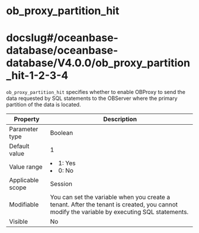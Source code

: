 ob_proxy_partition_hit
===========================================
# docslug#/oceanbase-database/oceanbase-database/V4.0.0/ob_proxy_partition_hit-1-2-3-4
`ob_proxy_partition_hit` specifies whether to enable OBProxy to send the data requested by SQL statements to the OBServer where the primary partition of the data is located.


| **Property** | **Description** |
|--------|-----------------------------------------------------------------------------------------------------|
| Parameter type | Boolean |
| Default value | 1 |
| Value range | <li> 1: Yes   <li> 0: No |
| Applicable scope | Session |
| Modifiable | You can set the variable when you create a tenant. After the tenant is created, you cannot modify the variable by executing SQL statements. |
| Visible | No |


